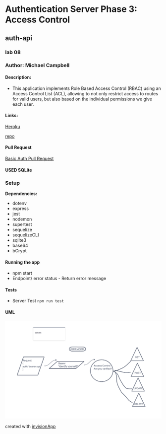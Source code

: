 # Authentication Server Phase 3: Access Control

## auth-api
### lab 08

### Author: Michael Campbell

#### Description: 
- This application implements Role Based Access Control (RBAC) using an Access Control List (ACL), allowing to not only restrict access to routes for valid users, but also based on the individual permissions we give each user. 

#### Links:
[Heroku](https://mc-auth-api-server.herokuapp.com/)

[repo](https://github.com/MichaelCampbell-on3001/auth-api)

#### Pull Request
[Basic Auth Pull Request](https://github.com/MichaelCampbell-on3001/auth-api/pull/1)

#### USED SQLite

### Setup
**Dependencies:**
- dotenv
- express
- jest
- nodemon
- supertest
- sequelize
- sequelizeCLI
- sqlite3
- base64
- bCrypt


#### Running the app
- npm start
- Endpoint/ error status
      - Return error message

#### Tests
- Server Test `npm run test`

#### UML

![UML](labclass8uml.PNG)

created with [invisionApp](https://invisionapp.com/)



